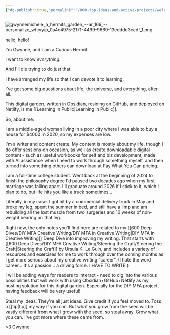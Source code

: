 ```yaml
---
{"dg-publish":true,"permalink":"/000-top-ideas-and-active-projects/welcome-to-the-hermit-s-garden/","tags":["gardenEntry"]}
---
```


![gwynnemichele_a_hermits_garden_--ar_169_--personalize_wfcyyip_0a4c4975-2171-4499-9669-13edddc3ccdf_1.png](/img/user/900%20Admin%20Files/902%20Attachments/gwynnemichele_a_hermits_garden_--ar_169_--personalize_wfcyyip_0a4c4975-2171-4499-9669-13edddc3ccdf_1.png)

hello, hello!

I'm Gwynne, and I am a Curious Hermit.

I want to know *everything*.

And I'll die trying to do just that.

I have arranged my life so that I can devote it to learning.

I've got some big questions about life, the universe, and everything, after all.

This digital garden, written in Obsidian, residing on GitHub, and deployed on Netlify, is me [[Learning in Public\|Learning in Public]].

So, about me:

I am a middle-aged woman living in a poor city where I was able to buy a house for $4000 in 2020, so my expenses are low.

I'm a writer and content create.  My content is mostly about my life, though I do offer sessions on occasion, as well as create downloadable digital content - such as useful workbooks for self and biz development, made with AI assistance when I need to work through something myself, and then turned into something others can download at Pay What You Can pricing.

I am a full-time college student.  Went back at the beginning of 2024 to finish the philosophy degree I'd paused two decades ago when my first marriage was falling apart.  I'll graduate around 2026 if I stick to it, which I plan to do, but life hits you like a truck sometimes...

Literally, in my case.  I got hit by a commercial delivery truck in May and broke my leg, spent the summer in bed, and still have a limp and am rebuilding all the lost muscle from two surgeries and 10 weeks of non-weight bearing on that leg.

Right now, the only notes you'll find here are related to my [[600 Deep Dives/DIY MFA Creative Writing/DIY MFA in Creative Writing\|DIY MFA in Creative Writing]] Deep Dive into improving my writing. That starts with [[600 Deep Dives/DIY MFA Creative Writing/Steering the Craft/Steering the Craft\|Steering the Craft]] by Ursula K. Le Guin, and includes a variety of resources and exercises for me to work through over the coming months as I get more serious about my creative writing "career".  (I hate the word career... It's a passion... a driving force.  I HAVE TO WRITE.)

I will be adding ways for readers to interact - need to dig into the various possibilities that will work with using Obsidian+GitHub+Netlify as my hosting solution for this digital garden.  Especially for the DIY MFA project, having feedback will be very useful!

Steal my ideas.  They're all just ideas.  Give credit if you feel moved to.  Toss a [[tip\|tip]] my way if you can.  But what you grow from the seed will be vastly different from what I grow with the seed, so steal away.  Grow what you can.  I've got more where these came from.

<3 Gwynne